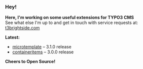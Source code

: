 ### Hey!

**Here, I'm working on some useful extensions for TYPO3 CMS**<br />See what else I'm up to and get in touch with service requests at: [t3brightside.com](https://t3brightside.com)

**Latest:**<br />
- [microtemplate](https://github.com/t3brightside/microtemplate) – 3.1.0 release<br />
- [containeritems](https://github.com/t3brightside/containeritems) – 3.0.0 release<br />

**Cheers to Open Source!**
